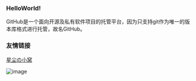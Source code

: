 ### HelloWorld!
GitHub是一个面向开源及私有软件项目的托管平台，因为只支持git作为唯一的版本库格式进行托管，故名GitHub。
### 友情链接
<a href="xingchencloud.top" title="星尘の小窝">星尘の小窝</a>

![image](https://github.com/publicde/Demo01/assets/134605885/79782bb6-4294-4583-9a82-e636c54cc20d)


